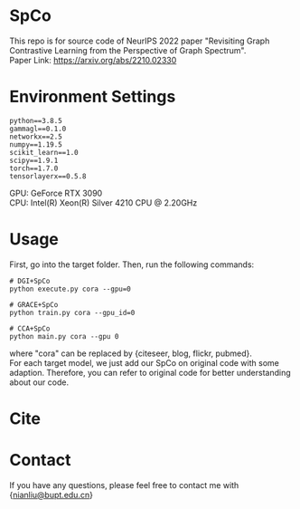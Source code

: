 # SpCo
This repo is for source code of NeurIPS 2022 paper "Revisiting Graph Contrastive Learning from the Perspective of Graph Spectrum". \
Paper Link: https://arxiv.org/abs/2210.02330

# Environment Settings
```
python==3.8.5
gammagl==0.1.0
networkx==2.5
numpy==1.19.5
scikit_learn==1.0
scipy==1.9.1
torch==1.7.0
tensorlayerx==0.5.8
```
GPU: GeForce RTX 3090 \
CPU: Intel(R) Xeon(R) Silver 4210 CPU @ 2.20GHz

# Usage
First, go into the target folder. Then, run the following commands:
```
# DGI+SpCo
python execute.py cora --gpu=0

# GRACE+SpCo
python train.py cora --gpu_id=0

# CCA+SpCo
python main.py cora --gpu 0
```
where "cora" can be replaced by {citeseer, blog, flickr, pubmed}. \
For each target model, we just add our SpCo on original code with some adaption. Therefore, you can refer to original code for better understanding about our code.

# Cite

# Contact
If you have any questions, please feel free to contact me with {nianliu@bupt.edu.cn}
